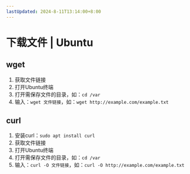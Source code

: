 ```yaml
---
lastUpdated: 2024-8-11T13:14:00+8:00
---
```


# 下载文件 | Ubuntu

## wget

1. 获取文件链接
2. 打开Ubuntu终端
3. 打开需保存文件的目录，如：`cd /var`
4. 输入：`wget 文件链接`，如：`wget http://example.com/example.txt`

## curl

1. 安装curl：`sudo apt install curl`
2. 获取文件链接
3. 打开Ubuntu终端
4. 打开需保存文件的目录，如：`cd /var`
5. 输入：`curl -O 文件链接`，如：`curl -O http://example.com/example.txt`
